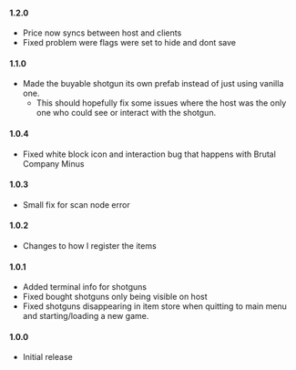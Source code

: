 #### 1.2.0
- Price now syncs between host and clients
- Fixed problem were flags were set to hide and dont save

#### 1.1.0
- Made the buyable shotgun its own prefab instead of just using vanilla one.
     - This should hopefully fix some issues where the host was the only one who could see or interact with the shotgun.

#### 1.0.4
- Fixed white block icon and interaction bug that happens with Brutal Company Minus

#### 1.0.3
- Small fix for scan node error

#### 1.0.2
- Changes to how I register the items

#### 1.0.1
- Added terminal info for shotguns
- Fixed bought shotguns only being visible on host
- Fixed shotguns disappearing in item store when quitting to main menu and starting/loading a new game.

#### 1.0.0
- Initial release